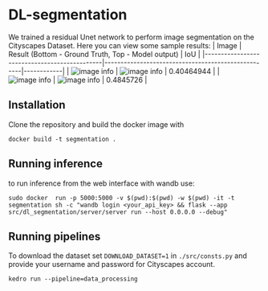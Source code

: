 # DL-segmentation
We trained a residual Unet network to perform image segmentation on the Cityscapes Dataset.
Here you can view some sample results:
| Image                                        | Result (Bottom - Ground Truth, Top - Model output) | IoU        |
|----------------------------------------------|----------------------------------------------------|------------|
| ![image info](./data/demo_results/img1.jpg)  | ![image info](./data/demo_results/res1.jpg)        | 0.40464944 |
| ![image info](./data/demo_results/img3.jpg)  | ![image info](./data/demo_results/res3.jpg)        | 0.4845726  |

## Installation
Clone the repository and build the docker image with
```
docker build -t segmentation .
```
## Running inference
to run inference from the web interface with wandb use:
```
sudo docker  run -p 5000:5000 -v $(pwd):$(pwd) -w $(pwd) -it -t  segmentation sh -c "wandb login <your_api_key> && flask --app src/dl_segmentation/server/server run --host 0.0.0.0 --debug"
```
## Running pipelines
To download the dataset set `DOWNLOAD_DATASET=1` in `./src/consts.py` and provide your username and password for Cityscapes account.

```
kedro run --pipeline=data_processing
```


